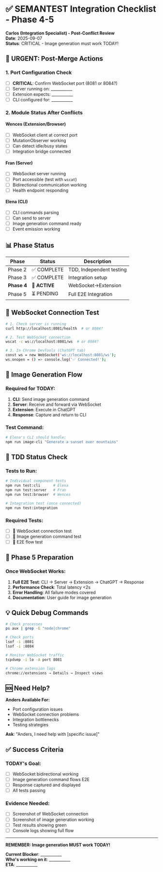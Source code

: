 # ✅ SEMANTEST Integration Checklist - Phase 4-5

**Carlos (Integration Specialist) - Post-Conflict Review**  
**Date**: 2025-09-07  
**Status**: CRITICAL - Image generation must work TODAY!

## 🚨 URGENT: Post-Merge Actions

### 1. Port Configuration Check
- [ ] **CRITICAL**: Confirm WebSocket port (8081 or 8084?)
- [ ] Server running on: ___________
- [ ] Extension expects: ___________
- [ ] CLI configured for: ___________

### 2. Module Status After Conflicts

#### Wences (Extension/Browser)
- [ ] WebSocket client at correct port
- [ ] MutationObserver working
- [ ] Can detect idle/busy states
- [ ] Integration bridge connected

#### Fran (Server)
- [ ] WebSocket server running
- [ ] Port accessible (test with `wscat`)
- [ ] Bidirectional communication working
- [ ] Health endpoint responding

#### Elena (CLI)
- [ ] CLI commands parsing
- [ ] Can send to server
- [ ] Image generation command ready
- [ ] Event emission working

## 📊 Phase Status

| Phase | Status | Description |
|-------|--------|-------------|
| Phase 2 | ✅ COMPLETE | TDD, Independent testing |
| Phase 3 | ✅ COMPLETE | Integration setup |
| **Phase 4** | **🔄 ACTIVE** | WebSocket→Extension |
| Phase 5 | ⏳ PENDING | Full E2E Integration |

## 🔌 WebSocket Connection Test

```bash
# 1. Check server is running
curl http://localhost:8081/health  # or 8084?

# 2. Test WebSocket connection
wscat -c ws://localhost:8081/ws  # or 8084?

# 3. In Chrome DevTools (ChatGPT tab)
const ws = new WebSocket('ws://localhost:8081/ws');
ws.onopen = () => console.log('✅ Connected!');
```

## 🎯 Image Generation Flow

### Required for TODAY:
1. **CLI**: Send image generation command
2. **Server**: Receive and forward via WebSocket
3. **Extension**: Execute in ChatGPT
4. **Response**: Capture and return to CLI

### Test Command:
```bash
# Elena's CLI should handle:
npm run image-cli "Generate a sunset over mountains"
```

## 🧪 TDD Status Check

### Tests to Run:
```bash
# Individual component tests
npm run test:cli      # Elena
npm run test:server   # Fran
npm run test:browser  # Wences

# Integration test (once connected)
npm run test:integration
```

### Required Tests:
- [ ] 🔴 WebSocket connection test
- [ ] 🔴 Image generation command test
- [ ] 🔴 E2E flow test

## 🚀 Phase 5 Preparation

### Once WebSocket Works:
1. **Full E2E Test**: CLI → Server → Extension → ChatGPT → Response
2. **Performance Check**: Total latency <2s
3. **Error Handling**: All failure modes covered
4. **Documentation**: User guide for image generation

## 💡 Quick Debug Commands

```bash
# Check processes
ps aux | grep -E "node|chrome"

# Check ports
lsof -i :8081
lsof -i :8084

# Monitor WebSocket traffic
tcpdump -i lo -A port 8081

# Chrome extension logs
chrome://extensions → Details → Inspect views
```

## 🆘 Need Help?

**Anders Available For:**
- Port configuration issues
- WebSocket connection problems
- Integration bottlenecks
- Testing strategies

**Ask**: "Anders, I need help with [specific issue]"

## ✅ Success Criteria

### TODAY's Goal:
- [ ] WebSocket bidirectional working
- [ ] Image generation command flows E2E
- [ ] Response captured and displayed
- [ ] All tests passing

### Evidence Needed:
- [ ] Screenshot of WebSocket connection
- [ ] Screenshot of image generation working
- [ ] Test results showing green
- [ ] Console logs showing full flow

---

**REMEMBER: Image generation MUST work TODAY!**

**Current Blocker**: ___________  
**Who's working on it**: ___________  
**ETA**: ___________